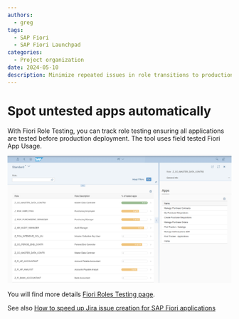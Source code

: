 ```yaml
---
authors:
  - greg
tags:
  - SAP Fiori
  - SAP Fiori Launchpad
categories:
  - Project organization
date: 2024-05-10
description: Minimize repeated issues in role transitions to production system.
---
```


# Spot untested apps automatically

With Fiori Role Testing, you can track role testing ensuring all applications are tested before production deployment. The tool uses field tested Fiori App Usage.

<!-- more -->

[![Test users](R0008/frt.png)](R0008/frt.png)

You will find more details [Fiori Roles Testing page](http://fioriroletesting.com).


See also [How to speed up Jira issue creation for SAP Fiori applications](0006-jira-integration.md)